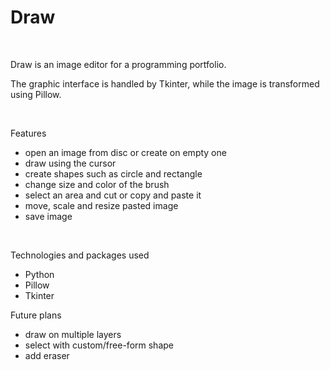 <h1>Draw</h1>
<br/>
<p>Draw is an image editor for a programming portfolio.</p>
<p>The graphic interface is handled by Tkinter, while the image is transformed using Pillow.</p>
<br/>
<p>Features</p>
<ul>
  <li>open an image from disc or create on empty one</li>
  <li>draw using the cursor</li>
  <li>create shapes such as circle and rectangle</li>
  <li>change size and color of the brush</li>
  <li>select an area and cut or copy and paste it</li>
  <li>move, scale and resize pasted image</li>
  <li>save image</li>
</ul>
<br/>

<p>Technologies and packages used</p>
<ul>
  <li>Python</li>
  <li>Pillow</li>
  <li>Tkinter</li>
</ul>

<p>Future plans</p>
<ul>
  <li>draw on multiple layers</li>
  <li>select with custom/free-form shape</li>
  <li>add eraser</li>
</ul>

